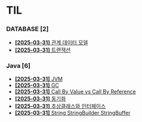 # TIL
 
### DATABASE [2]
- [**[2025-03-31]**  관계 데이터 모델](https://github.com/A-lass/TIL/blob/main/DATABASE/관계_데이터_모델.md)
- [**[2025-03-31]**  트랜잭션](https://github.com/A-lass/TIL/blob/main/DATABASE/트랜잭션.md)
### Java [6]
- [**[2025-03-31]**  JVM](https://github.com/A-lass/TIL/blob/main/Java/JVM.md)
- [**[2025-03-31]**  GC](https://github.com/A-lass/TIL/blob/main/Java/GC.md)
- [**[2025-03-31]**  Call By Value vs Call By Reference](https://github.com/A-lass/TIL/blob/main/Java/Call_By_Value_vs_Call_By_Reference.md)
- [**[2025-03-31]**  동기화](https://github.com/A-lass/TIL/blob/main/Java/동기화.md)
- [**[2025-03-31]**  추상클래스와 인터페이스](https://github.com/A-lass/TIL/blob/main/Java/추상클래스와_인터페이스.md)
- [**[2025-03-31]**  String StringBuilder StringBuffer](https://github.com/A-lass/TIL/blob/main/Java/String_StringBuilder_StringBuffer.md)
